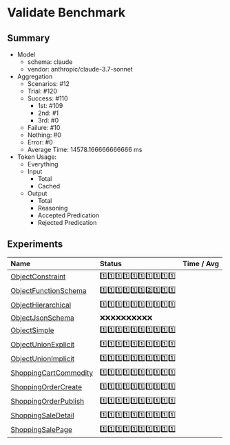 # Validate Benchmark
## Summary
  - Model
    - schema: claude
    - vendor: anthropic/claude-3.7-sonnet
  - Aggregation
    - Scenarios: #12
    - Trial: #120
    - Success: #110
      - 1st: #109
      - 2nd: #1
      - 3rd: #0
    - Failure: #10
    - Nothing: #0
    - Error: #0
    - Average Time: 14578.166666666666 ms
  - Token Usage:
    - Everything
    - Input
      - Total
      - Cached
    - Output
      - Total
      - Reasoning
      - Accepted Predication
      - Rejected Predication

## Experiments
Name | Status | Time / Avg
:----|:-------|------------:
[ObjectConstraint](./ObjectConstraint/README.md) | 1️⃣1️⃣1️⃣1️⃣1️⃣1️⃣1️⃣1️⃣1️⃣1️⃣
[ObjectFunctionSchema](./ObjectFunctionSchema/README.md) | 1️⃣1️⃣1️⃣1️⃣1️⃣1️⃣2️⃣1️⃣1️⃣1️⃣
[ObjectHierarchical](./ObjectHierarchical/README.md) | 1️⃣1️⃣1️⃣1️⃣1️⃣1️⃣1️⃣1️⃣1️⃣1️⃣
[ObjectJsonSchema](./ObjectJsonSchema/README.md) | ❌❌❌❌❌❌❌❌❌❌
[ObjectSimple](./ObjectSimple/README.md) | 1️⃣1️⃣1️⃣1️⃣1️⃣1️⃣1️⃣1️⃣1️⃣1️⃣
[ObjectUnionExplicit](./ObjectUnionExplicit/README.md) | 1️⃣1️⃣1️⃣1️⃣1️⃣1️⃣1️⃣1️⃣1️⃣1️⃣
[ObjectUnionImplicit](./ObjectUnionImplicit/README.md) | 1️⃣1️⃣1️⃣1️⃣1️⃣1️⃣1️⃣1️⃣1️⃣1️⃣
[ShoppingCartCommodity](./ShoppingCartCommodity/README.md) | 1️⃣1️⃣1️⃣1️⃣1️⃣1️⃣1️⃣1️⃣1️⃣1️⃣
[ShoppingOrderCreate](./ShoppingOrderCreate/README.md) | 1️⃣1️⃣1️⃣1️⃣1️⃣1️⃣1️⃣1️⃣1️⃣1️⃣
[ShoppingOrderPublish](./ShoppingOrderPublish/README.md) | 1️⃣1️⃣1️⃣1️⃣1️⃣1️⃣1️⃣1️⃣1️⃣1️⃣
[ShoppingSaleDetail](./ShoppingSaleDetail/README.md) | 1️⃣1️⃣1️⃣1️⃣1️⃣1️⃣1️⃣1️⃣1️⃣1️⃣
[ShoppingSalePage](./ShoppingSalePage/README.md) | 1️⃣1️⃣1️⃣1️⃣1️⃣1️⃣1️⃣1️⃣1️⃣1️⃣